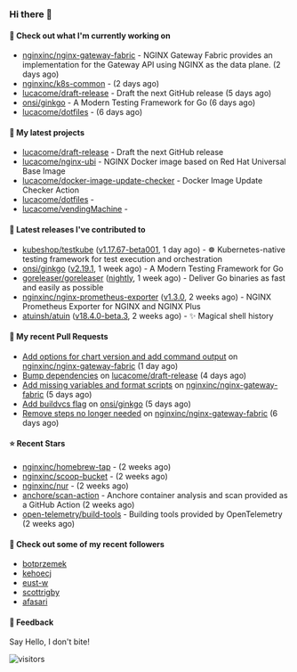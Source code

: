 ### Hi there 👋

#### 👷 Check out what I'm currently working on

- [nginxinc/nginx-gateway-fabric](https://github.com/nginxinc/nginx-gateway-fabric) - NGINX Gateway Fabric provides an implementation for the Gateway API using NGINX as the data plane. (2 days ago)
- [nginxinc/k8s-common](https://github.com/nginxinc/k8s-common) -  (2 days ago)
- [lucacome/draft-release](https://github.com/lucacome/draft-release) - Draft the next GitHub release (5 days ago)
- [onsi/ginkgo](https://github.com/onsi/ginkgo) - A Modern Testing Framework for Go (6 days ago)
- [lucacome/dotfiles](https://github.com/lucacome/dotfiles) -  (6 days ago)

#### 🌱 My latest projects

- [lucacome/draft-release](https://github.com/lucacome/draft-release) - Draft the next GitHub release
- [lucacome/nginx-ubi](https://github.com/lucacome/nginx-ubi) - NGINX Docker image based on Red Hat Universal Base Image
- [lucacome/docker-image-update-checker](https://github.com/lucacome/docker-image-update-checker) - Docker Image Update Checker Action
- [lucacome/dotfiles](https://github.com/lucacome/dotfiles) - 
- [lucacome/vendingMachine](https://github.com/lucacome/vendingMachine) - 

#### 🔭 Latest releases I've contributed to

- [kubeshop/testkube](https://github.com/kubeshop/testkube) ([v1.17.67-beta001](https://github.com/kubeshop/testkube/releases/tag/v1.17.67-beta001), 1 day ago) - ☸️ Kubernetes-native testing framework for test execution and orchestration
- [onsi/ginkgo](https://github.com/onsi/ginkgo) ([v2.19.1](https://github.com/onsi/ginkgo/releases/tag/v2.19.1), 1 week ago) - A Modern Testing Framework for Go
- [goreleaser/goreleaser](https://github.com/goreleaser/goreleaser) ([nightly](https://github.com/goreleaser/goreleaser/releases/tag/nightly), 1 week ago) - Deliver Go binaries as fast and easily as possible
- [nginxinc/nginx-prometheus-exporter](https://github.com/nginxinc/nginx-prometheus-exporter) ([v1.3.0](https://github.com/nginxinc/nginx-prometheus-exporter/releases/tag/v1.3.0), 2 weeks ago) - NGINX Prometheus Exporter for NGINX and NGINX Plus
- [atuinsh/atuin](https://github.com/atuinsh/atuin) ([v18.4.0-beta.3](https://github.com/atuinsh/atuin/releases/tag/v18.4.0-beta.3), 2 weeks ago) - ✨ Magical shell history

#### 🔨 My recent Pull Requests

- [Add options for chart version and add command output](https://github.com/nginxinc/nginx-gateway-fabric/pull/2332) on [nginxinc/nginx-gateway-fabric](https://github.com/nginxinc/nginx-gateway-fabric) (1 day ago)
- [Bump dependencies](https://github.com/lucacome/draft-release/pull/306) on [lucacome/draft-release](https://github.com/lucacome/draft-release) (4 days ago)
- [Add missing variables and format scripts](https://github.com/nginxinc/nginx-gateway-fabric/pull/2330) on [nginxinc/nginx-gateway-fabric](https://github.com/nginxinc/nginx-gateway-fabric) (5 days ago)
- [Add buildvcs flag](https://github.com/onsi/ginkgo/pull/1442) on [onsi/ginkgo](https://github.com/onsi/ginkgo) (5 days ago)
- [Remove steps no longer needed](https://github.com/nginxinc/nginx-gateway-fabric/pull/2324) on [nginxinc/nginx-gateway-fabric](https://github.com/nginxinc/nginx-gateway-fabric) (6 days ago)

#### ⭐ Recent Stars

- [nginxinc/homebrew-tap](https://github.com/nginxinc/homebrew-tap) -  (2 weeks ago)
- [nginxinc/scoop-bucket](https://github.com/nginxinc/scoop-bucket) -  (2 weeks ago)
- [nginxinc/nur](https://github.com/nginxinc/nur) -  (2 weeks ago)
- [anchore/scan-action](https://github.com/anchore/scan-action) - Anchore container analysis and scan provided as a GitHub Action (2 weeks ago)
- [open-telemetry/build-tools](https://github.com/open-telemetry/build-tools) - Building tools provided by OpenTelemetry (2 weeks ago)

#### 👯 Check out some of my recent followers

- [botprzemek](https://github.com/botprzemek)
- [kehoecj](https://github.com/kehoecj)
- [eust-w](https://github.com/eust-w)
- [scottrigby](https://github.com/scottrigby)
- [afasari](https://github.com/afasari)

#### 💬 Feedback

Say Hello, I don't bite!

![visitors](https://visitor-badge.laobi.icu/badge?page_id=lucacome.visitor-badge)
#
